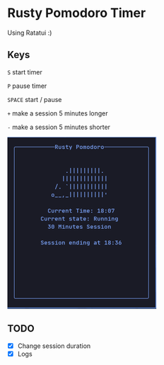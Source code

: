 # Rusty Pomodoro Timer

Using Ratatui :)

## Keys
`S` start timer

`P` pause timer 

`SPACE` start / pause

`+` make a session 5 minutes longer

`-` make a session 5 minutes shorter


![example](./assets/screenshot.png)

## TODO
- [x] Change session duration
- [x] Logs
